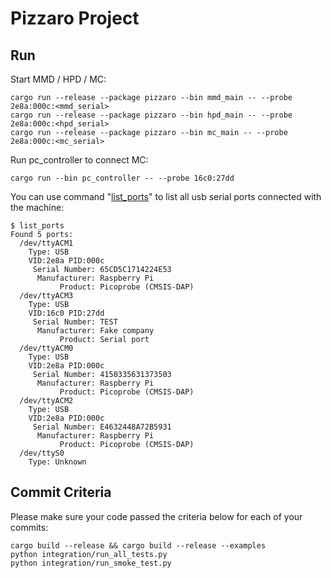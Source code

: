 # Pizzaro Project

## Run
Start MMD / HPD / MC:
```shell
cargo run --release --package pizzaro --bin mmd_main -- --probe 2e8a:000c:<mmd_serial>
cargo run --release --package pizzaro --bin hpd_main -- --probe 2e8a:000c:<hpd_serial>
cargo run --release --package pizzaro --bin mc_main -- --probe 2e8a:000c:<mc_serial>
```

Run pc_controller to connect MC:
```shell
cargo run --bin pc_controller -- --probe 16c0:27dd
```

You can use command "[list_ports](https://github.com/serialport/serialport-rs/blob/main/examples/list_ports.rs])" to list all usb serial ports connected with the machine:
```shell
$ list_ports 
Found 5 ports:
  /dev/ttyACM1
    Type: USB
    VID:2e8a PID:000c
     Serial Number: 65CD5C1714224E53
      Manufacturer: Raspberry Pi
           Product: Picoprobe (CMSIS-DAP)
  /dev/ttyACM3
    Type: USB
    VID:16c0 PID:27dd
     Serial Number: TEST
      Manufacturer: Fake company
           Product: Serial port
  /dev/ttyACM0
    Type: USB
    VID:2e8a PID:000c
     Serial Number: 4150335631373503
      Manufacturer: Raspberry Pi
           Product: Picoprobe (CMSIS-DAP)
  /dev/ttyACM2
    Type: USB
    VID:2e8a PID:000c
     Serial Number: E4632448A72B5931
      Manufacturer: Raspberry Pi
           Product: Picoprobe (CMSIS-DAP)
  /dev/ttyS0
    Type: Unknown
```

## Commit Criteria
Please make sure your code passed the criteria below for each of your commits:
```shell
cargo build --release && cargo build --release --examples
python integration/run_all_tests.py
python integration/run_smoke_test.py
```
